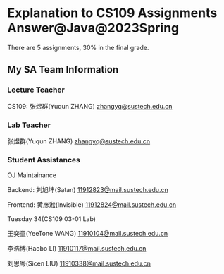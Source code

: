 # Explanation to CS109 Assignments Answer@Java@2023Spring
There are 5 assignments, 30% in the final grade.

## My SA Team Information
### Lecture Teacher
CS109: 张煜群(Yuqun ZHANG) zhangyq@sustech.edu.cn

### Lab Teacher
张煜群(Yuqun ZHANG) zhangyq@sustech.edu.cn

### Student Assistances

OJ Maintainance

Backend: 刘旭坤(Satan) 11912823@mail.sustech.edu.cn     

Frontend: 黄彦淞(Invisible) 11912824@mail.sustech.edu.cn     

Tuesday 34(CS109 03-01 Lab)

王奕童(YeeTone WANG) 11910104@mail.sustech.edu.cn

李浩博(Haobo LI) 11910117@mail.sustech.edu.cn

刘思岑(Sicen LIU) 11910338@mail.sustech.edu.cn
